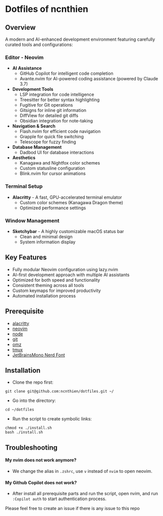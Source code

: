 # Dotfiles of ncnthien

## Overview
A modern and AI-enhanced development environment featuring carefully curated tools and configurations:

### Editor - Neovim
- **AI Assistance**
  - GitHub Copilot for intelligent code completion
  - Avante.nvim for AI-powered coding assistance (powered by Claude 3.7)
- **Development Tools**
  - LSP integration for code intelligence
  - Treesitter for better syntax highlighting
  - Fugitive for Git operations
  - Gitsigns for inline git information
  - DiffView for detailed git diffs
  - Obsidian integration for note-taking
- **Navigation & Search**
  - Flash.nvim for efficient code navigation
  - Grapple for quick file switching
  - Telescope for fuzzy finding
- **Database Management**
  - Dadbod UI for database interactions
- **Aesthetics**
  - Kanagawa and Nightfox color schemes
  - Custom statusline configuration
  - Blink.nvim for cursor animations

### Terminal Setup
- **Alacritty** - A fast, GPU-accelerated terminal emulator
  - Custom color schemes (Kanagawa Dragon theme)
  - Optimized performance settings

### Window Management
- **Sketchybar** - A highly customizable macOS status bar
  - Clean and minimal design
  - System information display

## Key Features
- Fully modular Neovim configuration using lazy.nvim
- AI-first development approach with multiple AI assistants
- Optimized for both speed and functionality
- Consistent theming across all tools
- Custom keymaps for improved productivity
- Automated installation process

## Prerequisite
- [alacritty](https://alacritty.org/)
- [neovim](https://github.com/neovim/neovim/blob/master/INSTALL.md)
- [node](https://nodejs.org/en/download)
- [git](https://git-scm.com/downloads)
- [omz](https://ohmyz.sh/)
- [tmux](https://github.com/tmux/tmux/wiki/Installing)
- [JetBrainsMono Nerd Font](https://www.nerdfonts.com/font-downloads)

## Installation
- Clone the repo first:
```
git clone git@github.com:ncnthien/dotfiles.git ~/
```

- Go into the directory:
```
cd ~/dotfiles
```

- Run the script to create symbolic links:
```
chmod +x ./install.sh
bash ./install.sh
```

## Troubleshooting
#### My nvim does not work anymore?
- We change the alias in `.zshrc`, use `v` instead of `nvim` to open neovim.

#### My Github Copilot does not work?
- After install all prerequisite parts and run the script, open nvim, and run `:Copilot auth` to start authentication process.

Please feel free to create an issue if there is any issue to this repo
